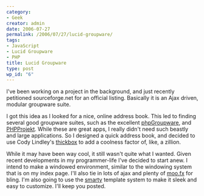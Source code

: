 ```yaml
---
category:
- Geek
creator: admin
date: 2006-07-27
permalink: /2006/07/27/lucid-groupware/
tags:
- JavaScript
- Lucid Groupware
- PHP
title: Lucid Groupware
type: post
wp_id: "6"
---
```

I've been working on a project in the background, and just recently petitioned sourceforge.net for an official listing. Basically it is an Ajax driven, modular groupware suite.

I got this idea as I looked for a nice, online address book.  This led to finding several good groupware suites, such as the excellent [phpGroupware](http://www.phpgroupware.org/), and [PHPProjekt](http://www.phprojekt.com/). While these are great apps, I really didn't need such beastly and large applications.  So I designed a quick address book, and decided to use Cody Lindley's [thickbox](http://codylindley.com/Javascript/257/thickbox-one-box-to-rule-them-all) to add a coolness factor of, like, a zillion.

While it may have been way cool, it still wasn't quite what I wanted.  Given recent developments in my programmer-life I've decided to start anew.  I intend to make a windowed environment, similar to the windowing system that is on my index page.  I'll also tie in lots of ajax and plenty of [moo.fx](http://moofx.mad4milk.net/) for bling. I'm also going to use the [smarty](http://smarty.php.net/) template system to make it sleek and easy to customize.  I'll keep you posted.

